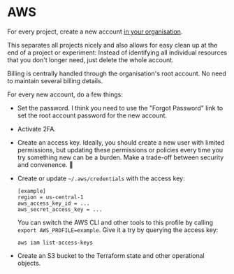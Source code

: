 # AWS

For every project, create a new account [in your organisation](https://console.aws.amazon.com/organizations/v2/home).

This separates all projects nicely and also allows for easy clean up at the end of a project or experiment:
Instead of identifying all individual resources that you don't longer need,
just delete the whole account.

Billing is centrally handled through the organisation's root account.
No need to maintain several billing details.

For every new account, do a few things:

- Set the password. I think you need to use the "Forgot Password" link to set the
root account password for the new account.

- Activate 2FA.

- Create an access key. Ideally, you should create a new user with limited permissions,
but updating these permissions or policies every time you try something new can be a burden.
Make a trade-off between security and convenence. 😬

- Create or update `~/.aws/credentials` with the access key:
  ```
  [example]
  region = us-central-1
  aws_access_key_id = ...
  aws_secret_access_key = ...
  ```
  You can switch the AWS CLI and other tools to this profile by calling `export AWS_PROFILE=example`.
  Give it a try by querying the access key:
  ```
  aws iam list-access-keys
  ```
  
- Create an S3 bucket to the Terraform state and other operational objects.

